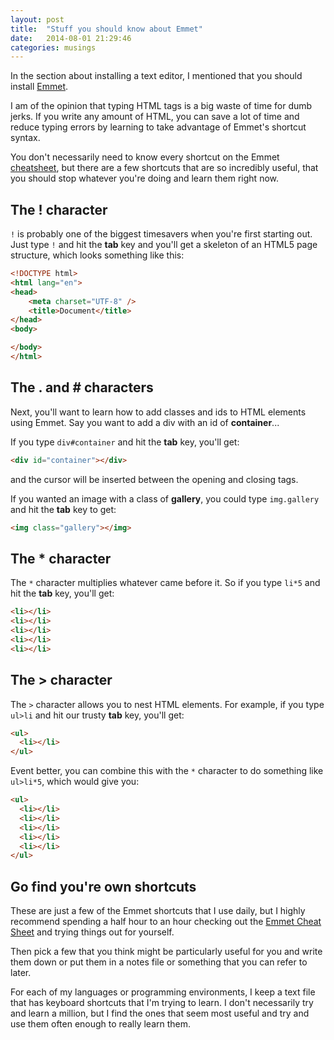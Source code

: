```yaml
---
layout: post
title:  "Stuff you should know about Emmet"
date:   2014-08-01 21:29:46
categories: musings
---
```


In the section about installing a text editor, I mentioned that you should install [Emmet](http://emmet.io).

I am of the opinion that typing HTML tags is a big waste of time for dumb jerks. If you write any amount of HTML, you can save a lot of time and reduce typing errors by learning to take advantage of Emmet's shortcut syntax.

You don't necessarily need to know every shortcut on the Emmet [cheatsheet](http://docs.emmet.io/cheat-sheet), but there are a few shortcuts that are so incredibly useful, that you should stop whatever you're doing and learn them right now.

## The ! character

`!` is probably one of the biggest timesavers when you're first starting out. Just type `!` and hit the **tab** key and you'll get a skeleton of an HTML5 page structure, which looks something like this:

```html
<!DOCTYPE html>
<html lang="en">
<head>
    <meta charset="UTF-8" />
    <title>Document</title>
</head>
<body>

</body>
</html>
```

## The . and \# characters

Next, you'll want to learn how to add classes and ids to HTML elements using Emmet. Say you want to add a div with an id of **container**...

If you type `div#container` and hit the **tab** key, you'll get:

```html
<div id="container"></div>
```

and the cursor will be inserted between the opening and closing tags.

If you wanted an image with a class of **gallery**, you could type `img.gallery` and hit the **tab** key to get:

```html
<img class="gallery"></img>
```

## The * character

The `*` character multiplies whatever came before it. So if you type `li*5` and hit the **tab** key, you'll get:

```html
<li></li>
<li></li>
<li></li>
<li></li>
<li></li>
```

## The > character

The `>` character allows you to nest HTML elements. For example, if you type `ul>li` and hit our trusty **tab** key, you'll get:

```html
<ul>
  <li></li>
</ul>
```

Event better, you can combine this with the `*` character to do something like `ul>li*5`, which would give you:

```html
<ul>
  <li></li>
  <li></li>
  <li></li>
  <li></li>
  <li></li>
</ul>
```

## Go find you're own shortcuts

These are just a few of the Emmet shortcuts that I use daily, but I highly recommend spending a half hour to an hour checking out the [Emmet Cheat Sheet](http://docs.emmet.io/cheat-sheet) and trying things out for yourself.

Then pick a few that you think might be particularly useful for you and write them down or put them in a notes file or something that you can refer to later.

For each of my languages or programming environments, I keep a text file that has keyboard shortcuts that I'm trying to learn. I don't necessarily try and learn a million, but I find the ones that seem most useful and try and use them often enough to really learn them.
